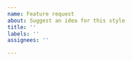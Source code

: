 ```yaml
---
name: Feature request
about: Suggest an idea for this style
title: ''
labels: ''
assignees: ''

---
```


<!---
Thanks for your interest! Share your visions or ideas for this style here
--->
